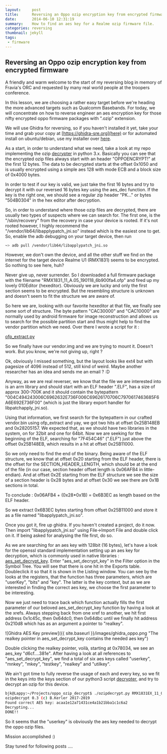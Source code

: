 ```yaml
---
layout:     post
title:      Reversing an Oppo ozip encryption key from encrypted firmware
date:       2014-06-10 12:31:19
summary:    How to find an aes key for a Realme ozip firmware file.
categories: reversing
thumbnail: jekyll
tags:
 - firmware
---
```


## Reversing an Oppo ozip encryption key from encrypted firmware

A friendly and warm welcome to the start of my reversing blog in memory of Fravia's ORC and requested by many real world people at the troopers conference.

In this lesson, we are choosing a rather easy target before we're heading the more advanced targets such as Qualcomm Basebands. For today, we will concentrate on how to reverse engineer an aes encryption key for those nifty encrypted oppo firmware packages with ".ozip" extension.

We will use Ghidra for reversing, so if you haven't installed it yet, take your time and grab your copy at [https://ghidra-sre.org](here) or for automated install on ubuntu/debian, use my installer over [here](https://github.com/bkerler/ghidra_installer).

As a start, in order to understand what we need, take a look at my repo implementing the ozip [decrypter](https://github.com/bkerler/oppo_ozip_decrypt/blob/master/ozipdecrypt.py) in python 3.x. Basically you can see that the encrypted ozip files always start with an header "OPPOENCRYPT!" at the first 12 bytes. The data to be decrypted starts at the offset 0x1050 and is usually encrypted using a simple aes 128 with mode ECB and a block size of 0x4000 bytes.

In order to test if our key is valid, we just take the first 16 bytes and try to decrypt it with our reversed 16 bytes key using the aes_dec function. If the key is the right one, we should see a regular zip header "PK..." or bytes "504B0304" in the hex editor after decryption.

So, in order to understand where those ozip files are decrypted, there are usually two types of suspects where we can search for. The first one, is the "/sbin/recovery" from the recovery in case your device is rooted. If it's not rooted however, I highly recommend the "/vendor/lib64/libapplypatch_jni.so" instead which is the easiest one to get. So, enable the adb debugging on your target device, then run 

```bash
~> adb pull /vendor/lib64/libapplypatch_jni.so
```

However, we don't own the device, and all the other stuff we find on the internet for the target device Realme U1 (RMX1831) seems to be encrypted. So nothing to see here, huh? 

Never give up, never surrender. So I downloaded a full firmware package with the filename "RMX1831_11_A.05_190118_6b900fa4.ofp"
and fired up my lovely 010Editor (hexeditor). Obviously we are lucky and only the first section seems to be encrypted. But the resembling structure is unknown and doesn't seem to fit the structure we are aware of.

So here we are, looking with our favorite hexeditor at that file, we finally see some sort of structure. The byte pattern "CAC30000" and "CAC10000" are normally used by android firmware for image reconstruction and allows us to search for the possible partition start and thus might help to find the vendor partition which we need. Over there I wrote a script for it :

[ofp_extract.py](https://github.com/bkerler/bkerler.github.io/stuff/ofp_extract.py)

So we finally have our vendor.img and we are trying to mount it. Doesn't work. But you know, we're not giving up, right ?

Ok, obviously I missed something, but the layout looks like ext4 but with pagesize of 4096 instead of 512, still kind of weird.
Maybe another researcher has an idea and sends me an email ? :D

Anyway, as we are real reverser, we know that the file we are interested into is an arm library and should start with an ELF header ".ELF", has a size of approx 300-700K and it should contain the bytepattern "004C494243006C6962632E736F006C69626170706C7970617463685F6A6E692E736F00" (which is just the library export handler for libpatchapply_jni.so).

Using that information, we first search for the bytepattern in our crafted vendor.bin using ofp_extract and yay, we got two hits at offset 0x25B148EB and 0x28205157. We expected that, as we should have two libraries in the system, on for 32bit and one for 64bit. Now we are seeking for the beginning
of the ELF, searching for "7F454C46" (".ELF") just above the offset 0x25B148EB, which results in a hit at offset 0x25B11000.

So we only need to find the end of the binary. Being aware of the ELF structure, we know that at offset 0x20 starting from the ELF header, there is the offset for the SECTION_HEADER_LENGTH, which should be at the end of the file (in our case, section header offset length is 0x06AFB4 in little-endian). And at offset 0x2E starting from the ELF structure we see the size of a section header is 0x28 bytes and at offset 0x30 we see there are 0x1B sections in total. 

To conclude : 0x06AFB4 + (0x28*0x1B) = 0x6B3EC as length based on the ELF header.

So we extract 0x6B3EC bytes starting from offset 0x25B11000 and store it as a file named "libapplypatch_jni.so".

Once you got it, fire up ghidra. If you haven't created a project, do it now. Then import "libapplypatch_jni.so" using File->Import File and double click on it. If being asked for analysing the file first, do so.

As we are searching for an aes key with 128bit (16 bytes), let's have a look for the openssl standard implementation setting up an aes key for decryption, which is commonly used in native libraries : [aes_set_decrypt_key](https://docs.huihoo.com/doxygen/openssl/1.0.1c/crypto_2aes_2aes_8h.html#a2091bfbf02d00a2f4ce67085d1a0d0ac). Enter "aes_set_decrypt_key" in the Filter option in the Symbol Tree. You will see that there is one hit in the Exports table. Doubleclick it so that it is shown in the Listing window. You can see by the looks at the registers, that the function has three parameters, which are "userKey", "bits" and "key". The latter is the key context, but as we are interested in finding the correct aes key, we choose the first parameter to be interesting.

Now we just need to trace back which function actually fills the first parameter of our beloved aes_set_decrypt_key function by having a look at the xrefs. Always stepping back from one xref to another, we hit first address 0x1c45c, then 0x64dc0, then 0x64dbc until we finally hit address 0x210d8 which has as an argument a pointer to "realkey". 

![Ghidra AES Key preview]({{ site.baseurl }}/images/ghidra_oppo.png "The realkey pointer in aes_set_decrypt_key contains the needed aes key")

Double clicking the realkey pointer, voilà, starting at 0x78034, we see an aes_key "d6cf....381e". After having a look at all references to "aes_set_decrypt_key", we find a total of six aes keys called "userkey", "mnkey", "mkey", "testkey", "realkey" and "utilkey".

We ain't got time to fully reverse the usage of each and every key, so we fit in the keys into the keys section of our python3 script [decrypter](https://github.com/bkerler/oppo_ozip_decrypt/blob/master/ozipdecrypt.py), and try to decrypt an ozip for this device.

```bash
bjk@Lappy:~/Projects/oppo_ozip_decrypt$ ./ozipdecrypt.py RMX1831EX_11_OTA_0070_all_UqwwgT6ye4J1.ozip 
ozipdecrypt 0.3 (c) B.Kerler 2017-2019
Found correct AES key: acaa1e12a71431ce4a1b21bba1c1c6a2
Decrypting...
DONE!!
```

So it seems that the "userkey" is obviously the aes key needed to decrypt the oppo ozip files.

Mission accomplished :)

Stay tuned for following posts ....